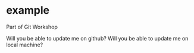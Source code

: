 # example
Part of Git Workshop

Will you be able to update me on github? 
Will you be able to update me on local machine? 

